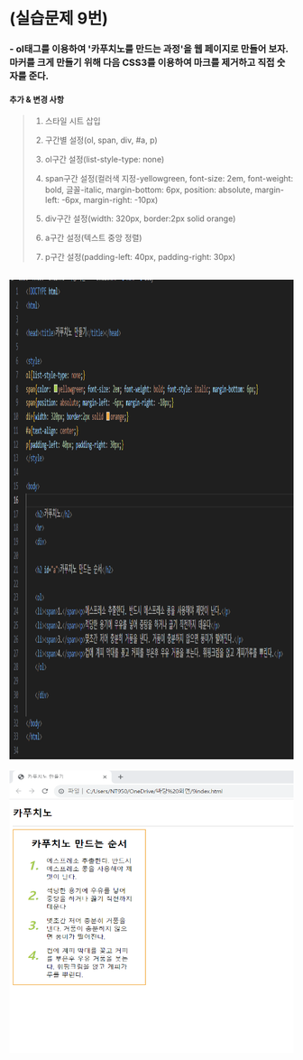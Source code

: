 # (실습문제 9번)

### - ol태그를 이용하여 '카푸치노를 만드는 과정'을 웹 페이지로 만들어 보자. 마커를 크게 만들기 위해 다음 CSS3를 이용하여 마크를 제거하고 직접 숫자를 준다.

#### 추가 & 변경 사항

>    1. 스타일 시트 삽입
>    >
>    2. 구간별 설정(ol, span, div, #a, p)
>    >
>    3. ol구간 설정(list-style-type: none)
>    >
>    4. span구간 설정(컬러색 지정-yellowgreen, font-size: 2em, font-weight: bold, 글꼴-italic, margin-bottom: 6px, position: absolute, margin-left: -6px, margin-right: -10px)
>    >
>    5. div구간 설정(width: 320px, border:2px solid orange)
>
>    6. a구간 설정(텍스트 중앙 정렬)
>
>    7. p구간 설정(padding-left: 40px, padding-right: 30px)

<br><img src="1.png" width="1000" height="850" title="px(픽셀) 크기 설정" alt="1번 이미지"></img><br/>
<br><img src="2.png" width="1000" height="500" title="px(픽셀) 크기 설정" alt="1번 이미지"></img><br/>
